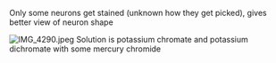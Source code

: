 Only some neurons get stained (unknown how they get picked), gives better view of neuron shape

![IMG_4290.jpeg](img_4290.jpeg)
Solution is potassium chromate and potassium dichromate with some mercury chromide
